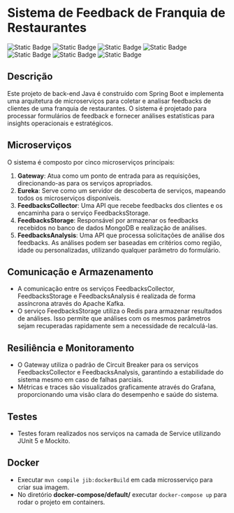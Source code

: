 # Sistema de Feedback de Franquia de Restaurantes


<img alt="Static Badge" src="https://img.shields.io/badge/Java-17-brown?style=for-the-badge&logo=openjdk&logoColor=ED8B00&color=ED8B00">
<img alt="Static Badge" src="https://img.shields.io/badge/Spring%20Boot-3.2.3-%236DB33F?style=for-the-badge&logo=springboot&logoColor=%236DB33F">
<img alt="Static Badge" src="https://img.shields.io/badge/MongoDB-7.0.7-%2347A248?style=for-the-badge&logo=mongodb&logoColor=%2347A248">
<img alt="Static Badge" src="https://img.shields.io/badge/Kafka-3.7.0-%23231F20?style=for-the-badge&logo=apachekafka&logoColor=%23231F20">
<img alt="Static Badge" src="https://img.shields.io/badge/junit5-5-%2325A162?style=for-the-badge&logo=junit5&logoColor=%2325A162">
<img alt="Static Badge" src="https://img.shields.io/badge/Grafana--%23F46800?style=for-the-badge&logo=grafana&logoColor=%23F46800">
<img alt="Static Badge" src="https://img.shields.io/badge/redis-7.2.4-%23DC382D?style=for-the-badge&logo=redis&logoColor=%23DC382D">


## Descrição
Este projeto de back-end Java é construído com Spring Boot e implementa uma arquitetura de microserviços para coletar e analisar feedbacks de clientes de uma franquia de restaurantes. O sistema é projetado para processar formulários de feedback e fornecer análises estatísticas para insights operacionais e estratégicos.

## Microserviços
O sistema é composto por cinco microserviços principais:

1. **Gateway**: Atua como um ponto de entrada para as requisições, direcionando-as para os serviços apropriados.
2. **Eureka**: Serve como um servidor de descoberta de serviços, mapeando todos os microserviços disponíveis.
3. **FeedbacksCollector**: Uma API que recebe feedbacks dos clientes e os encaminha para o serviço FeedbacksStorage.
4. **FeedbacksStorage**: Responsável por armazenar os feedbacks recebidos no banco de dados MongoDB e realização de análises.
5. **FeedbacksAnalysis**: Uma API que processa solicitações de análise dos feedbacks. As análises podem ser baseadas em critérios como região, idade ou personalizadas, utilizando qualquer parâmetro do formulário.

## Comunicação e Armazenamento
- A comunicação entre os serviços FeedbacksCollector, FeedbacksStorage e FeedbacksAnalysis é realizada de forma assíncrona através do Apache Kafka.
- O serviço FeedbacksStorage utiliza o Redis para armazenar resultados de análises. Isso permite que análises com os mesmos parâmetros sejam recuperadas rapidamente sem a necessidade de recalculá-las.

## Resiliência e Monitoramento
- O Gateway utiliza o padrão de Circuit Breaker para os serviços FeedbacksCollector e FeedbacksAnalysis, garantindo a estabilidade do sistema mesmo em caso de falhas parciais.
- Métricas e traces são visualizados graficamente através do Grafana, proporcionando uma visão clara do desempenho e saúde do sistema.

## Testes
- Testes foram realizados nos serviços na camada de Service utilizando JUnit 5 e Mockito.

## Docker
- Executar `mvn compile jib:dockerBuild` em cada microsserviço para criar sua imagem.
- No diretório **docker-compose/default/** executar `docker-compose up` para rodar o projeto em containers.


 